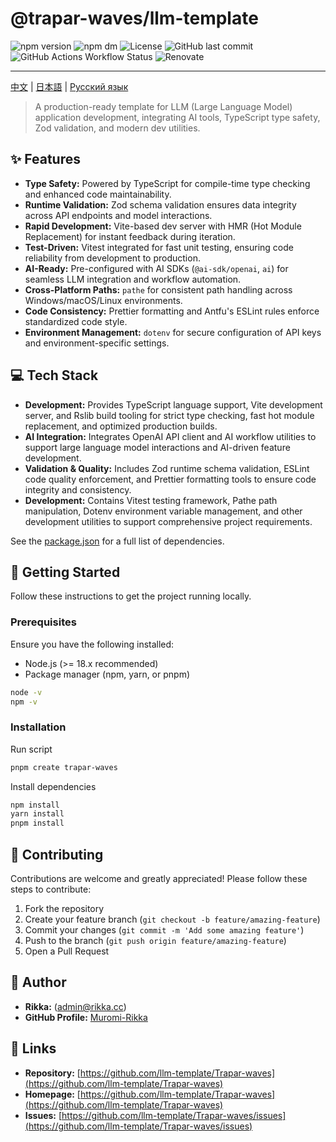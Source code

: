 # @trapar-waves/llm-template

![npm version](https://img.shields.io/npm/v/@trapar-waves/llm-template)
![npm dm](https://img.shields.io/npm/dm/@trapar-waves/llm-template)
![License](https://img.shields.io/github/license/Trapar-waves/llm-template)
![GitHub last commit](https://img.shields.io/github/last-commit/Trapar-waves/llm-template)
![GitHub Actions Workflow Status](https://img.shields.io/github/actions/workflow/status/Trapar-waves/llm-template/release.yml)
![Renovate](https://img.shields.io/badge/renovate-enabled-blue)

---

[中文](/readme/README-CN.md) | [日本語](/readme/README-JP.md) | [Русский язык](/readme/README-RU.md)

> A production-ready template for LLM (Large Language Model) application development, integrating AI tools, TypeScript type safety, Zod validation, and modern dev utilities.

## ✨ Features

- **Type Safety:** Powered by TypeScript for compile-time type checking and enhanced code maintainability.
- **Runtime Validation:** Zod schema validation ensures data integrity across API endpoints and model interactions.
- **Rapid Development:** Vite-based dev server with HMR (Hot Module Replacement) for instant feedback during iteration.
- **Test-Driven:** Vitest integrated for fast unit testing, ensuring code reliability from development to production.
- **AI-Ready:** Pre-configured with AI SDKs (`@ai-sdk/openai`, `ai`) for seamless LLM integration and workflow automation.
- **Cross-Platform Paths:** `pathe` for consistent path handling across Windows/macOS/Linux environments.
- **Code Consistency:** Prettier formatting and Antfu's ESLint rules enforce standardized code style.
- **Environment Management:** `dotenv` for secure configuration of API keys and environment-specific settings.

## 💻 Tech Stack

- **Development:** Provides TypeScript language support, Vite development server, and Rslib build tooling for strict type checking, fast hot module replacement, and optimized production builds.
- **AI Integration:** Integrates OpenAI API client and AI workflow utilities to support large language model interactions and AI-driven feature development.
- **Validation & Quality:** Includes Zod runtime schema validation, ESLint code quality enforcement, and Prettier formatting tools to ensure code integrity and consistency.
- **Development:** Contains Vitest testing framework, Pathe path manipulation, Dotenv environment variable management, and other development utilities to support comprehensive project requirements.

See the [package.json](package.json) for a full list of dependencies.

## 🚀 Getting Started

Follow these instructions to get the project running locally.

### Prerequisites

Ensure you have the following installed:

- Node.js (>= 18.x recommended)
- Package manager (npm, yarn, or pnpm)

```bash
node -v
npm -v
```

### Installation

Run script

```bash
pnpm create trapar-waves
```

Install dependencies

```bash
npm install
yarn install
pnpm install
```

## 🤝 Contributing

Contributions are welcome and greatly appreciated! Please follow these steps to contribute:

1. Fork the repository
2. Create your feature branch (`git checkout -b feature/amazing-feature`)
3. Commit your changes (`git commit -m 'Add some amazing feature'`)
4. Push to the branch (`git push origin feature/amazing-feature`)
5. Open a Pull Request

## 👤 Author

- **Rikka:** (admin@rikka.cc)
- **GitHub Profile:** [Muromi-Rikka](https://github.com/Muromi-Rikka)

## 🔗 Links

- **Repository:** [https://github.com/llm-template/Trapar-waves](https://github.com/llm-template/Trapar-waves)
- **Homepage:** [https://github.com/llm-template/Trapar-waves](https://github.com/llm-template/Trapar-waves)
- **Issues:** [https://github.com/llm-template/Trapar-waves/issues](https://github.com/llm-template/Trapar-waves/issues)
